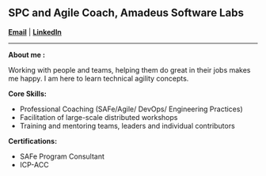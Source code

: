  ## SPC and Agile Coach, Amadeus Software Labs 
[**Email**](shakticv@gmail.com) | [**LinkedIn**](www.linkedin.com/in/shakti-gupta)  

***
**About me :**

Working with people and teams, helping them do great in their jobs makes me happy. I am here to learn technical agility concepts.  

**Core Skills:**
- Professional Coaching (SAFe/Agile/ DevOps/ Engineering Practices)
- Facilitation of large-scale distributed workshops
- Training and mentoring teams, leaders and individual contributors

**Certifications:**
- SAFe Program Consultant 
- ICP-ACC
